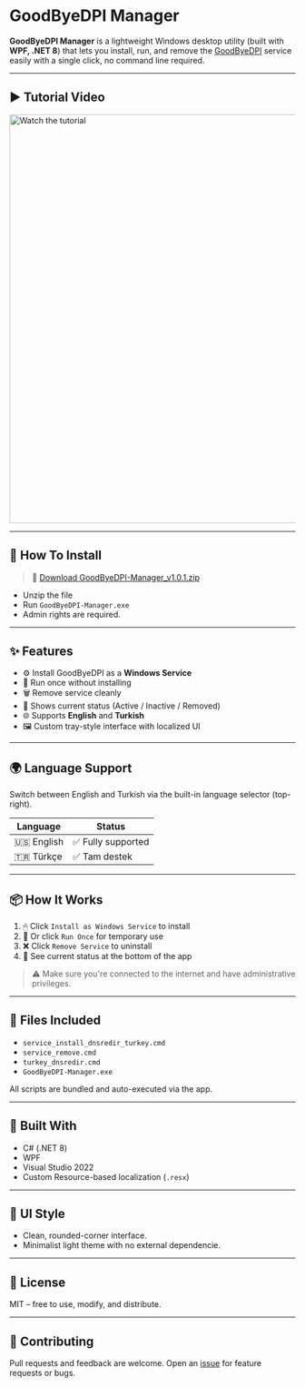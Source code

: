 # GoodByeDPI Manager

**GoodByeDPI Manager** is a lightweight Windows desktop utility (built with **WPF, .NET 8**) that lets you install, run, and remove the [GoodByeDPI](https://github.com/ValdikSS/GoodbyeDPI) service easily with a single click, no command line required.

---

## ▶️ Tutorial Video

<a href="https://youtu.be/CTML3qONX_c">
  <img src="https://img.youtube.com/vi/CTML3qONX_c/maxresdefault.jpg"
       alt="Watch the tutorial"
       width="720" />
</a>

---

## 🚀 How To Install

> 🔗 [Download GoodByeDPI-Manager_v1.0.1.zip](https://github.com/emiryuksel/GoodByeDPI-Manager/releases/download/v1.0.1/GoodByeDPI-Manager_v1.0.1.zip)

- Unzip the file  
- Run `GoodByeDPI-Manager.exe`  
- Admin rights are required.

---

## ✨ Features

- ⚙️ Install GoodByeDPI as a **Windows Service**
- 🚀 Run once without installing
- 🗑️ Remove service cleanly
- 🧠 Shows current status (Active / Inactive / Removed)
- 🌐 Supports **English** and **Turkish**
- 🖼️ Custom tray-style interface with localized UI

---

## 🌍 Language Support

Switch between English and Turkish via the built-in language selector (top-right).

| Language | Status |
|----------|--------|
| 🇺🇸 English | ✅ Fully supported |
| 🇹🇷 Türkçe | ✅ Tam destek |

---

## 📦 How It Works

1. 🖱 Click `Install as Windows Service` to install  
2. 🔁 Or click `Run Once` for temporary use  
3. ❌ Click `Remove Service` to uninstall  
4. 📢 See current status at the bottom of the app

> ⚠ Make sure you're connected to the internet and have administrative privileges.

---

## 📁 Files Included

- `service_install_dnsredir_turkey.cmd`  
- `service_remove.cmd`  
- `turkey_dnsredir.cmd`  
- `GoodByeDPI-Manager.exe`

All scripts are bundled and auto-executed via the app.

---

## 🔧 Built With

- C# (.NET 8)
- WPF
- Visual Studio 2022
- Custom Resource-based localization (`.resx`)

---

## 🎨 UI Style

- Clean, rounded-corner interface.
- Minimalist light theme with no external dependencie.

---

## 📝 License

MIT – free to use, modify, and distribute.

---

## 🤝 Contributing

Pull requests and feedback are welcome. Open an [issue](https://github.com/emiryuksel/GoodByeDPI-Manager/issues) for feature requests or bugs.

